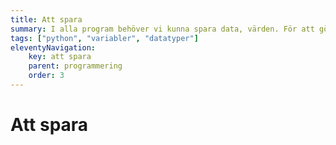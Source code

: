 ```yaml
---
title: Att spara
summary: I alla program behöver vi kunna spara data, värden. För att göra det använder vi variabler.
tags: ["python", "variabler", "datatyper"]
eleventyNavigation:
    key: att spara
    parent: programmering
    order: 3
---
```


# Att spara